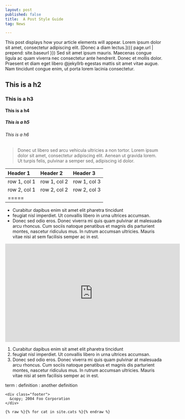 ```yaml
---
layout: post
published: false
title:  A Post Style Guide
tag: News

---
```

This post displays how your article elements will appear. Lorem ipsum dolor sit amet, consectetur adipiscing elit. [Donec a diam lectus.]({{ page.url | prepend: site.baseurl }}) Sed sit amet ipsum mauris. Maecenas congue ligula ac quam viverra nec consectetur ante hendrerit. Donec et mollis dolor. Praesent et diam eget libero @jekyllrb egestas mattis sit amet vitae augue. Nam tincidunt congue enim, ut porta lorem lacinia consectetur.

## This is a h2

### This is a h3

#### This is a h4

##### This is a h5

###### This is a h6

> Donec ut libero sed arcu vehicula ultricies a non tortor. Lorem ipsum dolor sit amet, consectetur adipiscing elit. Aenean ut gravida lorem. Ut turpis felis, pulvinar a semper sed, adipiscing id dolor.

| Header 1 | Header 2 | Header 3 |
|:---------|:---------|:---------|
| row 1, col 1   | row 1, col 2 | row 1, col 3 |
| row 2, col 1   | row 2, col 2 | row 2, col 3 |
|=====

- Curabitur dapibus enim sit amet elit pharetra tincidunt
- feugiat nisl imperdiet. Ut convallis libero in urna ultrices accumsan.
- Donec sed odio eros. Donec viverra mi quis quam pulvinar at malesuada arcu rhoncus. Cum sociis natoque penatibus et magnis dis parturient montes, nascetur ridiculus mus. In rutrum accumsan ultricies. Mauris vitae nisi at sem facilisis semper ac in est.

<iframe width="560" height="315" src="https://www.youtube.com/embed/I5AFdII-te8" frameborder="0" allowfullscreen></iframe>

1. Curabitur dapibus enim sit amet elit pharetra tincidunt
2. feugiat nisl imperdiet. Ut convallis libero in urna ultrices accumsan.
3. Donec sed odio eros. Donec viverra mi quis quam pulvinar at malesuada arcu rhoncus. Cum sociis natoque penatibus et magnis dis parturient montes, nascetur ridiculus mus. In rutrum accumsan ultricies. Mauris vitae nisi at sem facilisis semper ac in est.

term
: definition
: another definition

~~~
<div class="footer">
  &copy; 2004 Foo Corporation
</div>
~~~

`{% raw %}{% for cat in site.cats %}{% endraw %}`
